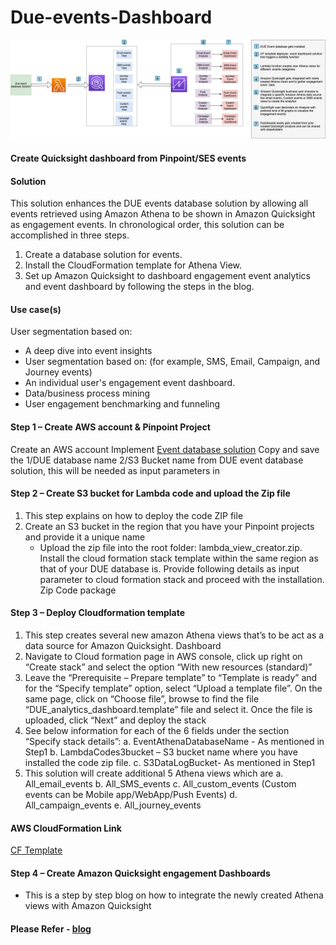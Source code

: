 # Due-events-Dashboard

![Screenshot](images/DUE-engageEvents-dashboard.png)


#### Create Quicksight dashboard from Pinpoint/SES events

#### Solution
This solution enhances the DUE events database solution by allowing all events retrieved using Amazon Athena to be shown in Amazon Quicksight as engagement events. In chronological order, this solution can be accomplished in three steps.
1. Create a database solution for events.
2. Install the CloudFormation template for Athena View.
3. Set up Amazon Quicksight to dashboard engagement event analytics and event dashboard by following the steps in the blog.

#### Use case(s)
User segmentation based on: 
* A deep dive into event insights 
* User segmentation based on: (for example, SMS, Email, Campaign, and Journey events)
* An individual user's engagement event dashboard.
* Data/business process mining 
* User engagement benchmarking and funneling

#### Step 1 – Create AWS account & Pinpoint Project

Create an AWS account
Implement [Event database solution](https://aws.amazon.com/solutions/implementations/digital-user-engagement-events-database/) 
Copy and save the 1/DUE database name 2/S3 Bucket name from DUE event database solution, this will be needed as input parameters in 

#### Step 2 – Create S3 bucket for Lambda code and upload the Zip file 

1.	This step explains on how to deploy the code ZIP file 
2.	Create an S3 bucket in the region that you have your Pinpoint projects and provide it a unique name
    * Upload the zip file into the root folder: lambda_view_creator.zip. Install the cloud formation stack template within the same region as that of your DUE database is. Provide following details as input parameter to cloud formation stack and proceed with the installation. Zip Code package

#### Step 3 – Deploy Cloudformation template

1.	This step creates several new amazon Athena views that’s to be act as a data source for Amazon Quicksight. Dashboard 
2.	Navigate to Cloud formation page in AWS console, click up right on “Create stack” and select the option “With new resources (standard)”
3.	Leave the “Prerequisite – Prepare template” to “Template is ready” and for the “Specify template” option, select “Upload a template file”. On the same page, click on “Choose file”, browse to find the file “DUE_analytics_dashboard.template” file and select it. Once the file is uploaded, click “Next” and deploy the stack
4.	See below information for each of the 6 fields under the section “Specify stack details”:
    a.	EventAthenaDatabaseName - As mentioned in Step1
    b.	LambdaCodes3bucket – S3 bucket name where you have installed the code zip file.
    c.	S3DataLogBucket- As mentioned in Step1
5.	This solution will create additional 5 Athena views which are 
    a.	All_email_events
    b.	All_SMS_events
    c.	All_custom_events (Custom events can be Mobile app/WebApp/Push Events)
    d.	All_campaign_events
    e.	All_journey_events

#### AWS CloudFormation Link
[CF Template](Event-dashboard.template)

#### Step 4 – Create Amazon Quicksight engagement Dashboards

- This is a step by step blog on how to integrate the newly created Athena views with Amazon Quicksight
#### Please Refer - [blog](Pinpoint-Event-dashboard.docx)